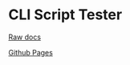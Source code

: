 # CLI Script Tester

[Raw docs](./docs/)

[Github Pages](https://hanseltimeindustries.github.io/jest-cli-tester)

